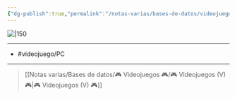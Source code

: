 ```yaml
---
{"dg-publish":true,"permalink":"/notas-varias/bases-de-datos/videojuegos/v-cities-skylines-ii/"}
---
```



![|150](https://images.igdb.com/igdb/image/upload/t_cover_big/co68lb.jpg)

---

- #videojuego/PC 

---

> [[Notas varias/Bases de datos/🎮 Videojuegos 🎮/🎮 Videojuegos (V) 🎮\|🎮 Videojuegos (V) 🎮]]